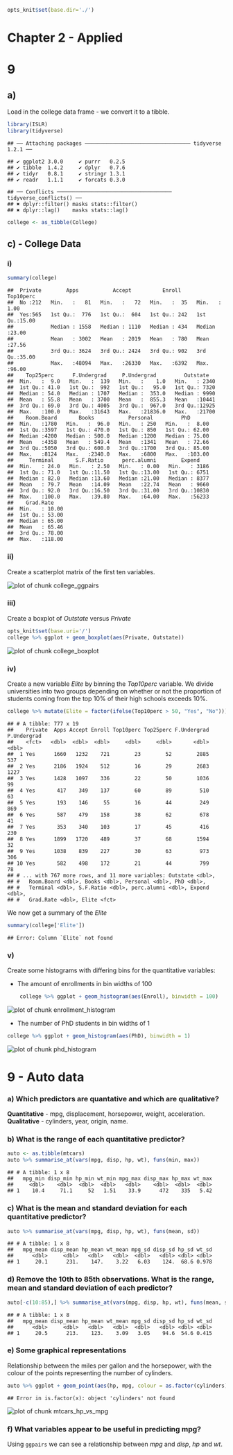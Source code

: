 
```r
opts_knit$set(base.dir='./')
```
# Chapter 2 - Applied

# 9

## a)

Load in the college data frame - we convert it to a tibble.
    

```r
library(ISLR)
library(tidyverse)
```

```
## ── Attaching packages ────────────────────────────────── tidyverse 1.2.1 ──
```

```
## ✔ ggplot2 3.0.0     ✔ purrr   0.2.5
## ✔ tibble  1.4.2     ✔ dplyr   0.7.6
## ✔ tidyr   0.8.1     ✔ stringr 1.3.1
## ✔ readr   1.1.1     ✔ forcats 0.3.0
```

```
## ── Conflicts ───────────────────────────────────── tidyverse_conflicts() ──
## ✖ dplyr::filter() masks stats::filter()
## ✖ dplyr::lag()    masks stats::lag()
```

```r
college <- as_tibble(College)
```

## c) - College Data

### i)


```r
summary(college)
```

```
##  Private        Apps           Accept          Enroll       Top10perc    
##  No :212   Min.   :   81   Min.   :   72   Min.   :  35   Min.   : 1.00  
##  Yes:565   1st Qu.:  776   1st Qu.:  604   1st Qu.: 242   1st Qu.:15.00  
##            Median : 1558   Median : 1110   Median : 434   Median :23.00  
##            Mean   : 3002   Mean   : 2019   Mean   : 780   Mean   :27.56  
##            3rd Qu.: 3624   3rd Qu.: 2424   3rd Qu.: 902   3rd Qu.:35.00  
##            Max.   :48094   Max.   :26330   Max.   :6392   Max.   :96.00  
##    Top25perc      F.Undergrad     P.Undergrad         Outstate    
##  Min.   :  9.0   Min.   :  139   Min.   :    1.0   Min.   : 2340  
##  1st Qu.: 41.0   1st Qu.:  992   1st Qu.:   95.0   1st Qu.: 7320  
##  Median : 54.0   Median : 1707   Median :  353.0   Median : 9990  
##  Mean   : 55.8   Mean   : 3700   Mean   :  855.3   Mean   :10441  
##  3rd Qu.: 69.0   3rd Qu.: 4005   3rd Qu.:  967.0   3rd Qu.:12925  
##  Max.   :100.0   Max.   :31643   Max.   :21836.0   Max.   :21700  
##    Room.Board       Books           Personal         PhD        
##  Min.   :1780   Min.   :  96.0   Min.   : 250   Min.   :  8.00  
##  1st Qu.:3597   1st Qu.: 470.0   1st Qu.: 850   1st Qu.: 62.00  
##  Median :4200   Median : 500.0   Median :1200   Median : 75.00  
##  Mean   :4358   Mean   : 549.4   Mean   :1341   Mean   : 72.66  
##  3rd Qu.:5050   3rd Qu.: 600.0   3rd Qu.:1700   3rd Qu.: 85.00  
##  Max.   :8124   Max.   :2340.0   Max.   :6800   Max.   :103.00  
##     Terminal       S.F.Ratio      perc.alumni        Expend     
##  Min.   : 24.0   Min.   : 2.50   Min.   : 0.00   Min.   : 3186  
##  1st Qu.: 71.0   1st Qu.:11.50   1st Qu.:13.00   1st Qu.: 6751  
##  Median : 82.0   Median :13.60   Median :21.00   Median : 8377  
##  Mean   : 79.7   Mean   :14.09   Mean   :22.74   Mean   : 9660  
##  3rd Qu.: 92.0   3rd Qu.:16.50   3rd Qu.:31.00   3rd Qu.:10830  
##  Max.   :100.0   Max.   :39.80   Max.   :64.00   Max.   :56233  
##    Grad.Rate     
##  Min.   : 10.00  
##  1st Qu.: 53.00  
##  Median : 65.00  
##  Mean   : 65.46  
##  3rd Qu.: 78.00  
##  Max.   :118.00
```

### ii)

Create a scatterplot matrix of the first ten variables.	

![plot of chunk college_ggpairs](figure/college_ggpairs-1.png)

### iii)

Create a boxplot of *Outstate* versus *Private*


```r
opts_knit$set(base.uri='/')
college %>% ggplot + geom_boxplot(aes(Private, Outstate))
```

![plot of chunk college_boxplot](figure/college_boxplot-1.png)

### iv)
Create a new variable *Elite* by binning the *Top10perc* variable. We divide universities into two groups depending on whether or not the proportion of students coming from the top 10% of their high schools exceeds 10%.


```r
college %>% mutate(Elite = factor(ifelse(Top10perc > 50, "Yes", "No")))
```

```
## # A tibble: 777 x 19
##    Private  Apps Accept Enroll Top10perc Top25perc F.Undergrad P.Undergrad
##    <fct>   <dbl>  <dbl>  <dbl>     <dbl>     <dbl>       <dbl>       <dbl>
##  1 Yes      1660   1232    721        23        52        2885         537
##  2 Yes      2186   1924    512        16        29        2683        1227
##  3 Yes      1428   1097    336        22        50        1036          99
##  4 Yes       417    349    137        60        89         510          63
##  5 Yes       193    146     55        16        44         249         869
##  6 Yes       587    479    158        38        62         678          41
##  7 Yes       353    340    103        17        45         416         230
##  8 Yes      1899   1720    489        37        68        1594          32
##  9 Yes      1038    839    227        30        63         973         306
## 10 Yes       582    498    172        21        44         799          78
## # ... with 767 more rows, and 11 more variables: Outstate <dbl>,
## #   Room.Board <dbl>, Books <dbl>, Personal <dbl>, PhD <dbl>,
## #   Terminal <dbl>, S.F.Ratio <dbl>, perc.alumni <dbl>, Expend <dbl>,
## #   Grad.Rate <dbl>, Elite <fct>
```
We now get a summary of the *Elite* 	


```r
summary(college['Elite'])
```

```
## Error: Column `Elite` not found
```

### v)

Create some histograms with differing bins for the quantitative variables:

* The amount of enrollments in bin widths of 100


```r
	college %>% ggplot + geom_histogram(aes(Enroll), binwidth = 100)
```

![plot of chunk enrollment_histogram](figure/enrollment_histogram-1.png)

* The number of PhD students in bin widths of 1


```r
college %>% ggplot + geom_histogram(aes(PhD), binwidth = 1)
```

![plot of chunk phd_histogram](figure/phd_histogram-1.png)

# 9 - Auto data

###	a) Which predictors are quantative and which are qualitative?

 **Quantitative** - mpg, displacement, horsepower, weight, acceleration.
 **Qualitative** - cylinders, year, origin, name.

### b) What is the range of each quantitative predictor?


```r
auto <- as.tibble(mtcars)
auto %>% summarise_at(vars(mpg, disp, hp, wt), funs(min, max))
```

```
## # A tibble: 1 x 8
##   mpg_min disp_min hp_min wt_min mpg_max disp_max hp_max wt_max
##     <dbl>    <dbl>  <dbl>  <dbl>   <dbl>    <dbl>  <dbl>  <dbl>
## 1    10.4     71.1     52   1.51    33.9      472    335   5.42
```

### c) What is the mean and standard deviation for each quantitative predictor?


```r
auto %>% summarise_at(vars(mpg, disp, hp, wt), funs(mean, sd))
```

```
## # A tibble: 1 x 8
##   mpg_mean disp_mean hp_mean wt_mean mpg_sd disp_sd hp_sd wt_sd
##      <dbl>     <dbl>   <dbl>   <dbl>  <dbl>   <dbl> <dbl> <dbl>
## 1     20.1      231.    147.    3.22   6.03    124.  68.6 0.978
```

### d) Remove the 10th to 85th observations. What is the range, mean and standard deviation of each predictor?


```r
auto[-c(10:85),] %>% summarise_at(vars(mpg, disp, hp, wt), funs(mean, sd))
```

```
## # A tibble: 1 x 8
##   mpg_mean disp_mean hp_mean wt_mean mpg_sd disp_sd hp_sd wt_sd
##      <dbl>     <dbl>   <dbl>   <dbl>  <dbl>   <dbl> <dbl> <dbl>
## 1     20.5      213.    123.    3.09   3.05    94.6  54.6 0.415
```

### e) Some graphical representations

Relationship between the miles per gallon and the horsepower, with the colour of the points representing the number of cylinders.


```r
auto %>% ggplot + geom_point(aes(hp, mpg, colour = as.factor(cylinders)))
```

```
## Error in is.factor(x): object 'cylinders' not found
```

![plot of chunk mtcars_hp_vs_mpg](figure/mtcars_hp_vs_mpg-1.png)

### f) What variables appear to be useful in predicting mpg?

Using `ggpairs` we can see a relationship between *mpg* and *disp*, *hp* and *wt*.
	


